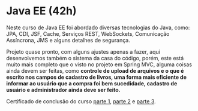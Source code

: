 # Java EE (42h)

Neste curso de Java EE foi abordado diversas tecnologias do Java, como: JPA, CDI, JSF, Cache, Serviços REST, WebSockets, Comunicação Assíncrona, JMS e alguns detalhes de segurança.

Projeto quase pronto, com alguns ajustes apenas a fazer, aqui desenvolvemos também o sistema da casa do código, porém, este está muito mais completo que o visto no projeto em Spring MVC, alguma coisas ainda devem ser feitas, como **controle de upload de arquivos e o que é escrito nos campos de cadastro de livros, uma forma mais eficiente de informar ao usuário que a compra foi bem sucedidade, cadastro de usuário e administrador ainda deve ser feito.**

Certificado de conclusão do curso [parte 1](https://cursos.alura.com.br/certificate/034eafa6-ad9d-49e8-b5d4-e14b63aa59c0), [parte 2](https://cursos.alura.com.br/certificate/55d213c6-6e81-4b72-80da-c77813728c72) e [parte 3](https://cursos.alura.com.br/certificate/48c49f7a-bacd-4379-a348-8e87607c0cf2).
